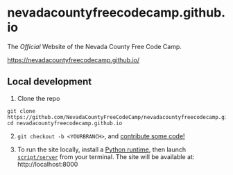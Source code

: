 # nevadacountyfreecodecamp.github.io

The _Official_ Website of the Nevada County Free Code Camp.

https://nevadacountyfreecodecamp.github.io/

## Local development

1) Clone the repo

  ```
  git clone https://github.com/NevadaCountyFreeCodeCamp/nevadacountyfreecodecamp.github.io.git
  cd nevadacountyfreecodecamp.github.io
  ```

2) `git checkout -b <YOURBRANCH>`, and [contribute some code!](/CONTRIBUTING.md)

3) To run the site locally, install a [Python runtime](https://www.python.org/downloads/), then launch [`script/server`](/script/server) from your terminal. The site will be available at: http://localhost:8000
